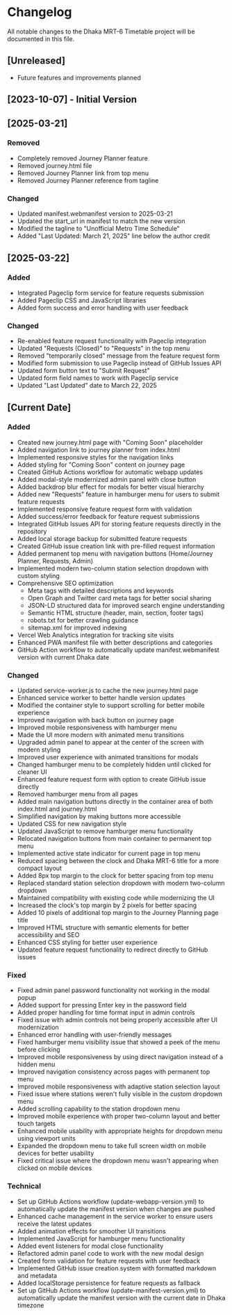 # Changelog

All notable changes to the Dhaka MRT-6 Timetable project will be documented in this file.

## [Unreleased]
- Future features and improvements planned

## [2023-10-07] - Initial Version

## [2025-03-21]

### Removed
- Completely removed Journey Planner feature
- Removed journey.html file
- Removed Journey Planner link from top menu
- Removed Journey Planner reference from tagline

### Changed
- Updated manifest.webmanifest version to 2025-03-21
- Updated the start_url in manifest to match the new version
- Modified the tagline to "Unofficial Metro Time Schedule"
- Added "Last Updated: March 21, 2025" line below the author credit

## [2025-03-22]

### Added
- Integrated Pageclip form service for feature requests submission
- Added Pageclip CSS and JavaScript libraries
- Added form success and error handling with user feedback

### Changed
- Re-enabled feature request functionality with Pageclip integration
- Updated "Requests (Closed)" to "Requests" in the top menu
- Removed "temporarily closed" message from the feature request form
- Modified form submission to use Pageclip instead of GitHub Issues API
- Updated form button text to "Submit Request"
- Updated form field names to work with Pageclip service
- Updated "Last Updated" date to March 22, 2025

## [Current Date]

### Added
- Created new journey.html page with "Coming Soon" placeholder
- Added navigation link to journey planner from index.html
- Implemented responsive styles for the navigation links
- Added styling for "Coming Soon" content on journey page
- Created GitHub Actions workflow for automatic webapp updates
- Added modal-style modernized admin panel with close button
- Added backdrop blur effect for modals for better visual hierarchy
- Added new "Requests" feature in hamburger menu for users to submit feature requests
- Implemented responsive feature request form with validation
- Added success/error feedback for feature request submissions
- Integrated GitHub Issues API for storing feature requests directly in the repository
- Added local storage backup for submitted feature requests
- Created GitHub issue creation link with pre-filled request information
- Added permanent top menu with navigation buttons (Home/Journey Planner, Requests, Admin)
- Implemented modern two-column station selection dropdown with custom styling
- Comprehensive SEO optimization
  - Meta tags with detailed descriptions and keywords
  - Open Graph and Twitter card meta tags for better social sharing
  - JSON-LD structured data for improved search engine understanding
  - Semantic HTML structure (header, main, section, footer tags)
  - robots.txt for better crawling guidance
  - sitemap.xml for improved indexing
- Vercel Web Analytics integration for tracking site visits
- Enhanced PWA manifest file with better descriptions and categories
- GitHub Action workflow to automatically update manifest.webmanifest version with current Dhaka date

### Changed
- Updated service-worker.js to cache the new journey.html page
- Enhanced service worker to better handle version updates
- Modified the container style to support scrolling for better mobile experience
- Improved navigation with back button on journey page
- Improved mobile responsiveness with hamburger menu
- Made the UI more modern with animated menu transitions
- Upgraded admin panel to appear at the center of the screen with modern styling
- Improved user experience with animated transitions for modals
- Changed hamburger menu to be completely hidden until clicked for cleaner UI
- Enhanced feature request form with option to create GitHub issue directly
- Removed hamburger menu from all pages
- Added main navigation buttons directly in the container area of both index.html and journey.html
- Simplified navigation by making buttons more accessible
- Updated CSS for new navigation style
- Updated JavaScript to remove hamburger menu functionality
- Relocated navigation buttons from main container to permanent top menu
- Implemented active state indicator for current page in top menu
- Reduced spacing between the clock and Dhaka MRT-6 title for a more compact layout
- Added 8px top margin to the clock for better spacing from top menu
- Replaced standard station selection dropdown with modern two-column dropdown
- Maintained compatibility with existing code while modernizing the UI
- Increased the clock's top margin by 2 pixels for better spacing
- Added 10 pixels of additional top margin to the Journey Planning page title
- Improved HTML structure with semantic elements for better accessibility and SEO
- Enhanced CSS styling for better user experience
- Updated feature request functionality to redirect directly to GitHub issues

### Fixed
- Fixed admin panel password functionality not working in the modal popup
- Added support for pressing Enter key in the password field
- Added proper handling for time format input in admin controls
- Fixed issue with admin controls not being properly accessible after UI modernization
- Enhanced error handling with user-friendly messages
- Fixed hamburger menu visibility issue that showed a peek of the menu before clicking
- Improved mobile responsiveness by using direct navigation instead of a hidden menu
- Improved navigation consistency across pages with permanent top menu
- Improved mobile responsiveness with adaptive station selection layout
- Fixed issue where stations weren't fully visible in the custom dropdown menu
- Added scrolling capability to the station dropdown menu
- Improved mobile experience with proper two-column layout and better touch targets
- Enhanced mobile usability with appropriate heights for dropdown menu using viewport units
- Expanded the dropdown menu to take full screen width on mobile devices for better usability
- Fixed critical issue where the dropdown menu wasn't appearing when clicked on mobile devices

### Technical
- Set up GitHub Actions workflow (update-webapp-version.yml) to automatically update the manifest version when changes are pushed
- Enhanced cache management in the service worker to ensure users receive the latest updates
- Added animation effects for smoother UI transitions
- Implemented JavaScript for hamburger menu functionality
- Added event listeners for modal close functionality
- Refactored admin panel code to work with the new modal design
- Created form validation for feature requests with user feedback
- Implemented GitHub issue creation system with formatted markdown and metadata
- Added localStorage persistence for feature requests as fallback
- Set up GitHub Actions workflow (update-manifest-version.yml) to automatically update the manifest version with the current date in Dhaka timezone